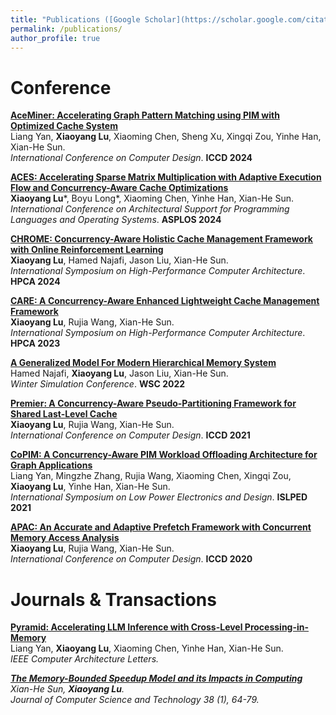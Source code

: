 ```yaml
---
title: "Publications ([Google Scholar](https://scholar.google.com/citations?user=54-lMHUAAAAJ&hl=en))"
permalink: /publications/
author_profile: true
---
```




# Conference
<b>[AceMiner: Accelerating Graph Pattern Matching using PIM with Optimized Cache System](../publications/ICCD2024)</b><br>
Liang Yan, <b>Xiaoyang Lu</b>, Xiaoming Chen, Sheng Xu, Xingqi Zou, Yinhe Han, Xian-He Sun.  
<i>International Conference on Computer Design</i>. <b>ICCD 2024</b>

<b>[ACES: Accelerating Sparse Matrix Multiplication with Adaptive Execution Flow and Concurrency-Aware Cache Optimizations](../publications/ASPLOS2024)</b><br>
<b>Xiaoyang Lu</b>\*, Boyu Long\*, Xiaoming Chen, Yinhe Han, Xian-He Sun.  
<i>International Conference on Architectural Support for Programming Languages and Operating Systems</i>. <b>ASPLOS 2024</b>

<b>[CHROME: Concurrency-Aware Holistic Cache Management Framework with Online Reinforcement Learning ](../publications/HPCA2024)</b><br>
<b>Xiaoyang Lu</b>, Hamed Najafi, Jason Liu, Xian-He Sun.  
<i>International Symposium on High-Performance Computer Architecture</i>. <b>HPCA 2024</b>

<b>[CARE: A Concurrency-Aware Enhanced Lightweight Cache Management Framework](../publications/HPCA2023)</b><br>
<b>Xiaoyang Lu</b>, Rujia Wang, Xian-He Sun.  
<i>International Symposium on High-Performance Computer Architecture</i>. <b>HPCA 2023</b>

<b>[A Generalized Model For Modern Hierarchical Memory System](../publications/WSC2022)</b><br>
Hamed Najafi, <b>Xiaoyang Lu</b>, Jason Liu, Xian-He Sun.  
<i>Winter Simulation Conference</i>. <b>WSC 2022</b>

<b>[Premier: A Concurrency-Aware Pseudo-Partitioning Framework for Shared Last-Level Cache](../publications/ICCD2021)</b><br>
<b>Xiaoyang Lu</b>, Rujia Wang, Xian-He Sun.  
<i>International Conference on Computer Design</i>. <b>ICCD 2021</b>

<b>[CoPIM: A Concurrency-Aware PIM Workload Offloading Architecture for Graph Applications](../publications/ISLPED2021)</b><br>
Liang Yan, Mingzhe Zhang, Rujia Wang, Xiaoming Chen, Xingqi Zou, <b>Xiaoyang Lu</b>, Yinhe Han, Xian-He Sun.  
<i>International Symposium on Low Power Electronics and Design</i>. <b>ISLPED 2021</b>

<b>[APAC: An Accurate and Adaptive Prefetch Framework with Concurrent Memory Access Analysis](../publications/ICCD2020)</b><br>
<b>Xiaoyang Lu</b>, Rujia Wang, Xian-He Sun.  
<i>International Conference on Computer Design</i>. <b>ICCD 2020</b>

# Journals & Transactions
<b>[Pyramid: Accelerating LLM Inference with Cross-Level Processing-in-Memory](../publications/)</b><br>
Liang Yan, <b>Xiaoyang Lu</b>, Xiaoming Chen, Yinhe Han, Xian-He Sun.  
<i>IEEE Computer Architecture Letters.

<b>[The Memory-Bounded Speedup Model and its Impacts in Computing](../publications/JCST2023)</b><br>
Xian-He Sun, <b>Xiaoyang Lu</b>.  
<i>Journal of Computer Science and Technology 38 (1), 64-79.
